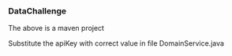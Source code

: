 ### DataChallenge

The above is a maven project

Substitute the apiKey with correct value in file DomainService.java
